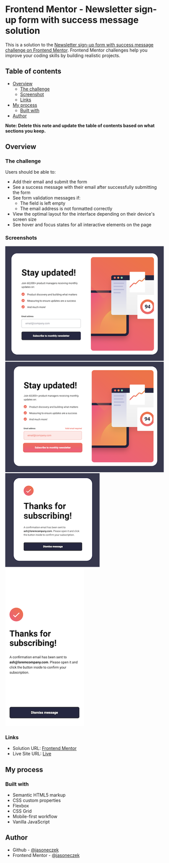 # Frontend Mentor - Newsletter sign-up form with success message solution

This is a solution to the [Newsletter sign-up form with success message challenge on Frontend Mentor](https://www.frontendmentor.io/challenges/newsletter-signup-form-with-success-message-3FC1AZbNrv). Frontend Mentor challenges help you improve your coding skills by building realistic projects.

## Table of contents

- [Overview](#overview)
  - [The challenge](#the-challenge)
  - [Screenshot](#screenshot)
  - [Links](#links)
- [My process](#my-process)
  - [Built with](#built-with)
- [Author](#author)

**Note: Delete this note and update the table of contents based on what sections you keep.**

## Overview

### The challenge

Users should be able to:

- Add their email and submit the form
- See a success message with their email after successfully submitting the form
- See form validation messages if:
  - The field is left empty
  - The email address is not formatted correctly
- View the optimal layout for the interface depending on their device's screen size
- See hover and focus states for all interactive elements on the page

### Screenshots

![](./assets/screenshots/screenshot-desktop.png)
![](./assets/screenshots/screenshot-desktop-error.png)
![](./assets/screenshots/screenshot-desktop-success.png)
![](./assets/screenshots/screenshot-mobile-success.png)

### Links

- Solution URL: [Frontend Mentor](https://jasoneczek-newsletter-signup.vercel.app/)
- Live Site URL: [Live](https://jasoneczek-newsletter-signup.vercel.app/)

## My process

### Built with

- Semantic HTML5 markup
- CSS custom properties
- Flexbox
- CSS Grid
- Mobile-first workflow
- Vanilla JavaScript

## Author

- Github - [@jasoneczek](https://github.com/jasoneczek)
- Frontend Mentor - [@jasoneczek](https://www.frontendmentor.io/profile/jasoneczek)
